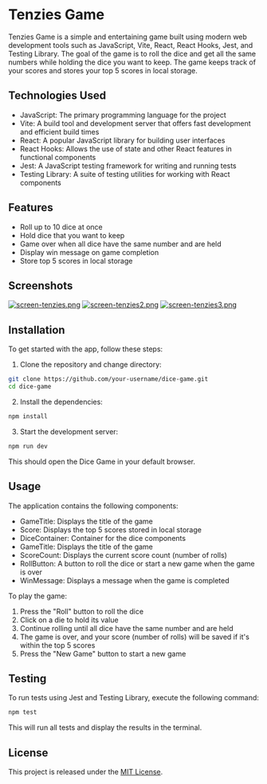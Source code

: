# Tenzies Game

Tenzies Game is a simple and entertaining game built using modern web development tools such as JavaScript, Vite, React, React Hooks, Jest, and Testing Library. The goal of the game is to roll the dice and get all the same numbers while holding the dice you want to keep. The game keeps track of your scores and stores your top 5 scores in local storage.

## Technologies Used

- JavaScript: The primary programming language for the project
- Vite: A build tool and development server that offers fast development and efficient build times
- React: A popular JavaScript library for building user interfaces
- React Hooks: Allows the use of state and other React features in functional components
- Jest: A JavaScript testing framework for writing and running tests
- Testing Library: A suite of testing utilities for working with React components

## Features

- Roll up to 10 dice at once
- Hold dice that you want to keep
- Game over when all dice have the same number and are held
- Display win message on game completion
- Store top 5 scores in local storage

## Screenshots

[![screen-tenzies.png](https://i.postimg.cc/cCqcLBKP/screen-tenzies.png)](https://postimg.cc/sQcWnS4J)
[![screen-tenzies2.png](https://i.postimg.cc/CMDN6XX0/screen-tenzies2.png)](https://postimg.cc/6TWn8jBb)
[![screen-tenzies3.png](https://i.postimg.cc/rsSN0Rxs/screen-tenzies3.png)](https://postimg.cc/fSR91LHQ)

## Installation

To get started with the app, follow these steps:

1. Clone the repository and change directory:

```sh
git clone https://github.com/your-username/dice-game.git
cd dice-game
```

2. Install the dependencies:

```sh
npm install
```

3. Start the development server:

```sh
npm run dev
```

This should open the Dice Game in your default browser.

## Usage

The application contains the following components:

- GameTitle: Displays the title of the game
- Score: Displays the top 5 scores stored in local storage
- DiceContainer: Container for the dice components
- GameTitle: Displays the title of the game
- ScoreCount: Displays the current score count (number of rolls)
- RollButton: A button to roll the dice or start a new game when the game is over
- WinMessage: Displays a message when the game is completed

To play the game:

1. Press the "Roll" button to roll the dice
2. Click on a die to hold its value
3. Continue rolling until all dice have the same number and are held
4. The game is over, and your score (number of rolls) will be saved if it's within the top 5 scores
5. Press the "New Game" button to start a new game

## Testing

To run tests using Jest and Testing Library, execute the following command:

```sh
npm test
```

This will run all tests and display the results in the terminal.

## License

This project is released under the [MIT License](https://opensource.org/licenses/MIT).